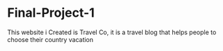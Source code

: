 # Final-Project-1
This website i Created is Travel Co, it is a travel blog that helps people to choose their country vacation
